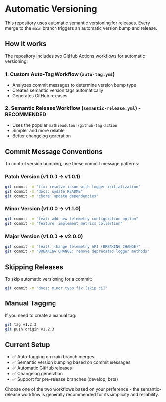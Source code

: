 # Automatic Versioning

This repository uses automatic semantic versioning for releases. Every merge to the `main` branch triggers an automatic version bump and release.

## How it works

The repository includes two GitHub Actions workflows for automatic versioning:

### 1. Custom Auto-Tag Workflow (`auto-tag.yml`)
- Analyzes commit messages to determine version bump type
- Creates semantic version tags automatically
- Generates GitHub releases

### 2. Semantic Release Workflow (`semantic-release.yml`) - **RECOMMENDED**
- Uses the popular `mathieudutour/github-tag-action`
- Simpler and more reliable
- Better changelog generation

## Commit Message Conventions

To control version bumping, use these commit message patterns:

### Patch Version (v1.0.0 → v1.0.1)
```bash
git commit -m "fix: resolve issue with logger initialization"
git commit -m "docs: update README"
git commit -m "chore: update dependencies"
```

### Minor Version (v1.0.0 → v1.1.0)
```bash
git commit -m "feat: add new telemetry configuration option"
git commit -m "feature: implement metrics collection"
```

### Major Version (v1.0.0 → v2.0.0)
```bash
git commit -m "feat!: change telemetry API (BREAKING CHANGE)"
git commit -m "BREAKING CHANGE: remove deprecated logger methods"
```

## Skipping Releases

To skip automatic versioning for a commit:
```bash
git commit -m "docs: minor typo fix [skip ci]"
```

## Manual Tagging

If you need to create a manual tag:
```bash
git tag v1.2.3
git push origin v1.2.3
```

## Current Setup

- ✅ Auto-tagging on main branch merges
- ✅ Semantic version bumping based on commit messages  
- ✅ Automatic GitHub releases
- ✅ Changelog generation
- ✅ Support for pre-release branches (develop, beta)

Choose one of the two workflows based on your preference - the semantic-release workflow is generally recommended for its simplicity and reliability.